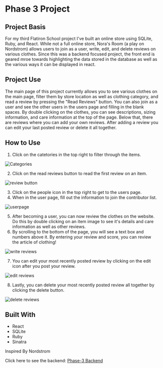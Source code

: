 # Phase 3 Project
## Project Basis
For my third Flatiron School project I've built an online store using SQLite, Ruby, and React. While not a full online store, Nora's Room (a play on Nordstrom) allows users to join as a user, write, edit, and delete reviews on various clothes. Since this was a backend focused project, the front end is geared mroe towards highlighting the data stored in the database as well as the various ways it can be displayed in react. 

## Project Use
The main page of this project currently allows you to see various clothes on the main page, filter them by store location as well as clothing category, and read a review by pressing the "Read Reviews" button. You can also join as a user and see the other users in the users page and filling in the blank spaces. By double clicking on the clothes, you can see descriptions, sizing information, and care information at the top of the page. Below that, there are reviews where you can add your own reviews. After adding a review you can edit your last posted review or delete it all together. 

## How to Use
1. Click on the catetories in the top right to filter through the items.

![Categories](https://user-images.githubusercontent.com/99867479/192386091-93cb51bc-48d4-4a40-8ed9-6d20165273db.gif)

2. Click on the read reviews button to read the first review on an item.

![review button](https://user-images.githubusercontent.com/99867479/192386914-8e471f6c-8142-4e10-afba-d413ea5c3b84.gif)

3. Click on the people icon in the top right to get to the users page.
4. When in the user page, fill out the information to join the contributor list.

![userpage](https://user-images.githubusercontent.com/99867479/192386933-36d1a4e9-b196-49d0-88c3-e95a68deef5e.gif)

5. After becoming a user, you can now review the clothes on the website. Do this by double clicking on an item image to see it's details and care information as well as other reviews.
6. By scrolling to the bottom of the page, you will see a text box and numbers above it. By entering your review and score, you can review the article of clothing!

![write reviews](https://user-images.githubusercontent.com/99867479/192387241-83ff54f7-0501-4899-94dd-7a3d50ee3012.gif)

7. You can edit your most recently posted review by clicking on the edit icon after you post your review. 

![edit reviews](https://user-images.githubusercontent.com/99867479/192387333-befb4782-4d4e-442d-aacd-a225409e63a8.gif)

8. Lastly, you can delete your most recently posted review all together by clicking the delete button.

![delete reviews](https://user-images.githubusercontent.com/99867479/192387402-0020cb1c-9ddf-46d3-ba07-701475ec4a2f.gif)

## Built With
- React
- SQLite
- Ruby
- Sinatra

Inspired By Nordstrom

Click here to see the backend: [Phase-3 Backend](https://github.com/atlantapatt/phase-3-sinatra-react-project)

